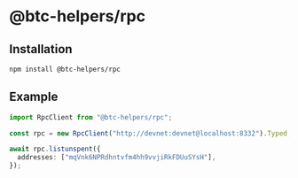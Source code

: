# @btc-helpers/rpc

## Installation

```bash
npm install @btc-helpers/rpc
```

## Example

```ts
import RpcClient from "@btc-helpers/rpc";

const rpc = new RpcClient("http://devnet:devnet@localhost:8332").Typed; // .Typed lets TypeScript know about the available RPC endpoints

await rpc.listunspent({
  addresses: ["mqVnk6NPRdhntvfm4hh9vvjiRkFDUuSYsH"],
});
```
